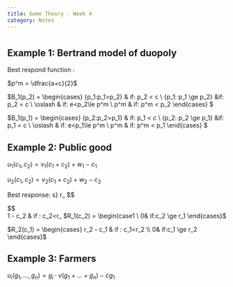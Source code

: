 ```yaml
---
title: Game Theory - Week 4
category: Notes
---
```




# 

## Example 1: Bertrand model of duopoly

Best respond function : 

$p^m = \dfrac{a+c}{2}$

$B_1(p_2) = \begin{cases}
\{p_1:p_1>p_2\} & if: p_2 < c \\
\{p_1: p_1 \ge p_2\} &if: p_2 = c \\ 
\oslash & if: e<p_2\le p^m \\ 
p^m & if: p^m < p_2 
\end{cases}
$


$B_1(p_1) = \begin{cases}
\{p_2:p_2>p_1\} & if: p_1 < c \\
\{p_2: p_2 \ge p_1\} &if: p_1 = c \\ 
\oslash & if: e<p_1\le p^m \\ 
p^m & if: p^m < p_1 
\end{cases}
$

## Example 2: Public good

$u_1(c_1, c_2) = v_1(c_1+c_2) + w_1 - c_1$

$u_2(c_1, c_2) = v_2(c_1+ c_2) + w_2 - c_2$


Best response:
s} r_
$$                                                                                   

$$                                                                                   
1 - c_2 & if : c_2<r_
$R_1(c_2) = \begin{case1 \\ 0& if:c_2 \ge r_1 \end{cases}$


$R_2(c_1) = \begin{cases} r_2 - c_1 & if : c_1<r_2 \\ 0& if:c_1 \ge r_2 \end{cases}$


## Example 3: Farmers 

$u_i(g_1,\dots,g_n) = g_i \cdot v(g_1+\dots+g_n)-cg_1$




